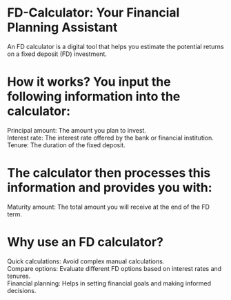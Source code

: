 # FD-Calculator: Your Financial Planning Assistant
An FD calculator is a digital tool that helps you estimate the potential returns on a fixed deposit (FD) investment.

# How it works? You input the following information into the calculator:
Principal amount: The amount you plan to invest.<br/>
Interest rate: The interest rate offered by the bank or financial institution.<br/>
Tenure: The duration of the fixed deposit.

# The calculator then processes this information and provides you with:
Maturity amount: The total amount you will receive at the end of the FD term.  

# Why use an FD calculator?
Quick calculations: Avoid complex manual calculations.<br/>
Compare options: Evaluate different FD options based on interest rates and tenures.<br/>
Financial planning: Helps in setting financial goals and making informed decisions.
